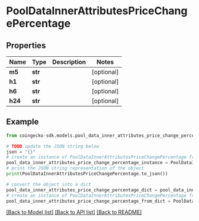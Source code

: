 # PoolDataInnerAttributesPriceChangePercentage


## Properties

Name | Type | Description | Notes
------------ | ------------- | ------------- | -------------
**m5** | **str** |  | [optional] 
**h1** | **str** |  | [optional] 
**h6** | **str** |  | [optional] 
**h24** | **str** |  | [optional] 

## Example

```python
from coingecko-sdk.models.pool_data_inner_attributes_price_change_percentage import PoolDataInnerAttributesPriceChangePercentage

# TODO update the JSON string below
json = "{}"
# create an instance of PoolDataInnerAttributesPriceChangePercentage from a JSON string
pool_data_inner_attributes_price_change_percentage_instance = PoolDataInnerAttributesPriceChangePercentage.from_json(json)
# print the JSON string representation of the object
print(PoolDataInnerAttributesPriceChangePercentage.to_json())

# convert the object into a dict
pool_data_inner_attributes_price_change_percentage_dict = pool_data_inner_attributes_price_change_percentage_instance.to_dict()
# create an instance of PoolDataInnerAttributesPriceChangePercentage from a dict
pool_data_inner_attributes_price_change_percentage_from_dict = PoolDataInnerAttributesPriceChangePercentage.from_dict(pool_data_inner_attributes_price_change_percentage_dict)
```
[[Back to Model list]](../README.md#documentation-for-models) [[Back to API list]](../README.md#documentation-for-api-endpoints) [[Back to README]](../README.md)


